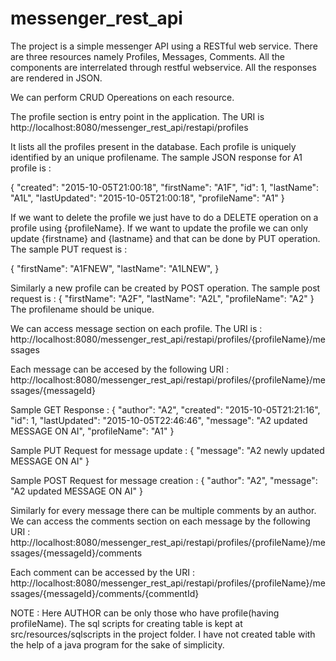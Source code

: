 # messenger_rest_api
The project is a simple messenger API using a RESTful web service. There are three resources namely Profiles, Messages, Comments. All the components are interrelated through restful webservice. All the responses are rendered in JSON.

We can perform CRUD Opereations on each resource.

The profile section is entry point in the application. The URI is 
http://localhost:8080/messenger_rest_api/restapi/profiles

It lists all the profiles present in the database. Each profile is uniquely identified by an unique profilename. The sample JSON response for A1 profile is :

{
  "created": "2015-10-05T21:00:18",
  "firstName": "A1F",
  "id": 1,
  "lastName": "A1L",
  "lastUpdated": "2015-10-05T21:00:18",
  "profileName": "A1"
}

If we want to delete the profile we just have to do a DELETE operation on a profile using {profileName}. If we want to update the profile we can only update {firstname} and {lastname} and that can be done by PUT  operation. The sample PUT request is :

{
  "firstName": "A1FNEW",
  "lastName": "A1LNEW",
}

Similarly a new profile can be created by POST operation. The sample post request is :
{
  "firstName": "A2F",
  "lastName": "A2L",
  "profileName": "A2"
}
The profilename should be unique.

We can access message section on each profile. The URI is :
http://localhost:8080/messenger_rest_api/restapi/profiles/{profileName}/messages

Each message can be accesed by the following URI :
http://localhost:8080/messenger_rest_api/restapi/profiles/{profileName}/messages/{messageId}

Sample GET Response :
{
    "author": "A2",
    "created": "2015-10-05T21:21:16",
    "id": 1,
    "lastUpdated": "2015-10-05T22:46:46",
    "message": "A2 updated MESSAGE ON AI",
    "profileName": "A1"
  }


Sample PUT Request for message update :
{
    "message": "A2 newly updated MESSAGE ON AI"
}

Sample POST Request for message creation :
{
    "author": "A2",
    "message": "A2 updated MESSAGE ON AI"
}

Similarly for every message there can be multiple comments by an author.
We can access the comments section on each message by the following URI :
http://localhost:8080/messenger_rest_api/restapi/profiles/{profileName}/messages/{messageId}/comments

Each comment can be accessed by the URI :
http://localhost:8080/messenger_rest_api/restapi/profiles/{profileName}/messages/{messageId}/comments/{commentId}

NOTE : 	Here AUTHOR can be only those who have profile(having profileName).
		The sql scripts for creating table is kept at src/resources/sqlscripts in the project folder. I have not created table with the help of a java program for the sake of simplicity.
